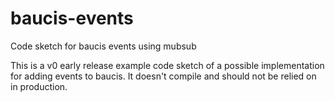 baucis-events
=============

Code sketch for baucis events using mubsub

This is a v0 early release example code sketch of a possible implementation for adding events to baucis.  It doesn't compile and should not be relied on in production.
